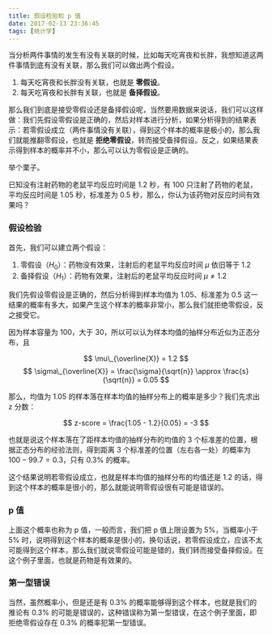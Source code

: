 ```yaml
---
title: 假设检验和 p 值
date: 2017-02-13 23:36:45
tags: [统计学]
---
```


当分析两件事情的发生有没有关联的时候，比如每天吃宵夜和长胖，我想知道这两件事情到底有没有关联，那么我们可以做出两个假设。

1. 每天吃宵夜和长胖没有关联，也就是 **零假设**。
2. 每天吃宵夜和长胖有关联，也就是 **备择假设**。

那么我们到底是接受零假设还是备择假设呢，当然要用数据来说话，我们可以这样做：我们先假设零假设是正确的，然后对样本进行分析，如果分析得到的结果表示：若零假设成立（两件事情没有关联），得到这个样本的概率是极小的，那么我们就能推翻零假设，也就是 **拒绝零假设**，转而接受备择假设。反之，如果结果表示得到样本的概率并不小，那么可以认为零假设是正确的。

<!-- more -->

举个栗子。

已知没有注射药物的老鼠平均反应时间是 1.2 秒，有 100 只注射了药物的老鼠，平均反应时间是 1.05 秒，标准差为 0.5 秒，那么，你认为该药物对反应时间有效果吗？

### 假设检验

首先，我们可以建立两个假设：

1. 零假设（$H_0$）：药物没有效果，注射后的老鼠平均反应时间 $\mu$ 依旧等于 1.2
2. 备择假设（$H_1$）：药物有效果，注射后的老鼠平均反应时间 $\mu \neq 1.2$

我们先假设零假设是正确的，然后分析得到样本均值为 1.05、标准差为 0.5 这一结果的概率有多大，如果产生这个样本的概率非常小，那么我们就拒绝零假设，反之接受它。

因为样本容量为 100，大于 30，所以可以认为样本均值的抽样分布近似为正态分布，且

$$
\mu\_{\overline{X}} = 1.2
$$
$$
\sigma\_{\overline{X}} = \frac{\sigma}{\sqrt{n}} \approx \frac{s}{\sqrt{n}} = 0.05
$$

那么，均值为 1.05 的样本落在样本均值的抽样分布上的概率是多少？我们先求出 z 分数：

$$
z-score = \frac{1.05 - 1.2}{0.05} = -3
$$

也就是说这个样本落在了距样本均值的抽样分布的均值的 3 个标准差的位置，根据正态分布的经验法则，得到距离 3 个标准差的位置（左右各一处）的概率为 $100 - 99.7 = 0.3$，只有 0.3% 的概率。

这个结果说明若零假设成立，也就是样本均值的抽样分布的均值还是 1.2 的话，得到这个样本的概率是很小的，那么就能说明零假设很有可能是错误的。

### p 值

上面这个概率也称为 p 值，一般而言，我们把 p 值上限设置为 5%，当概率小于 5% 时，说明得到这个样本的概率是很小的，换句话说，若零假设成立，应该不太可能得到这个样本，那么我们就说零假设可能是错的，我们转而接受备择假设。在这个例子里面，也就是药物是有效果的。

### 第一型错误

当然，虽然概率小，但是还是有 0.3% 的概率能够得到这个样本，也就是我们的推论有 0.3% 的可能是错误的，这种错误称为第一型错误，在这个例子里面，即拒绝零假设存在 0.3% 的概率犯第一型错误。
